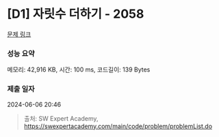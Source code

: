 # [D1] 자릿수 더하기 - 2058 

[문제 링크](https://swexpertacademy.com/main/code/problem/problemDetail.do?contestProbId=AV5QPRjqA10DFAUq) 

### 성능 요약

메모리: 42,916 KB, 시간: 100 ms, 코드길이: 139 Bytes

### 제출 일자

2024-06-06 20:46



> 출처: SW Expert Academy, https://swexpertacademy.com/main/code/problem/problemList.do